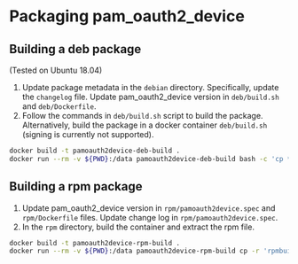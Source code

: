 # Packaging pam_oauth2_device

## Building a deb package

(Tested on Ubuntu 18.04)

1. Update package metadata in the `debian` directory. Specifically, update the
   `changelog` file. Update pam_oauth2_device version in `deb/build.sh` and
   `deb/Dockerfile`.
2. Follow the commands in `deb/build.sh` script to build the package.
   Alternatively, build the package in a docker container `deb/build.sh`
   (signing is currently not supported).

```bash
docker build -t pamoauth2device-deb-build .
docker run --rm -v ${PWD}:/data pamoauth2device-deb-build bash -c 'cp *.deb /data'
```

## Building a rpm package

1. Update pam_oauth2_device version in `rpm/pamoauth2device.spec` and
`rpm/Dockerfile` files. Update change log in `rpm/pamoauth2device.spec`.
2. In the `rpm` directory, build the container and extract the rpm file.

```bash
docker build -t pamoauth2device-rpm-build .
docker run --rm -v ${PWD}:/data pamoauth2device-rpm-build cp -r 'rpmbuild/RPMS /data'
```
